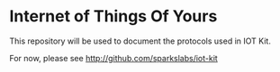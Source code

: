 # Internet of Things Of Yours

This repository will be used to document the protocols used in IOT Kit.

For now, please see http://github.com/sparkslabs/iot-kit

